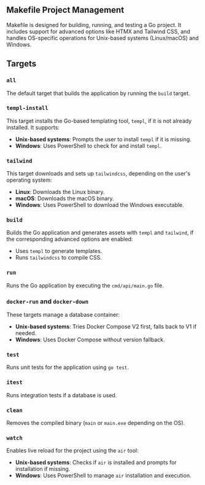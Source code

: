 ## Makefile Project Management

Makefile is designed for building, running, and testing a Go project. It includes support for advanced options like HTMX and Tailwind CSS, and handles OS-specific operations for Unix-based systems (Linux/macOS) and Windows.

## Targets

### `all`
The default target that builds the application by running the `build` target.

### `templ-install`
This target installs the Go-based templating tool, `templ`, if it is not already installed. It supports:

- **Unix-based systems**: Prompts the user to install `templ` if it is missing.
- **Windows**: Uses PowerShell to check for and install `templ`.

### `tailwind`
This target downloads and sets up `tailwindcss`, depending on the user's operating system:

- **Linux**: Downloads the Linux binary.
- **macOS**: Downloads the macOS binary.
- **Windows**: Uses PowerShell to download the Windows executable.

### `build`
Builds the Go application and generates assets with `templ` and `tailwind`, if the corresponding advanced options are enabled:

- Uses `templ` to generate templates.
- Runs `tailwindcss` to compile CSS.

### `run`
Runs the Go application by executing the `cmd/api/main.go` file.

### `docker-run` and `docker-down`
These targets manage a database container:

- **Unix-based systems**: Tries Docker Compose V2 first, falls back to V1 if needed.
- **Windows**: Uses Docker Compose without version fallback.

### `test`
Runs unit tests for the application using `go test`.

### `itest`
Runs integration tests if a database is used.

### `clean`
Removes the compiled binary (`main` or `main.exe` depending on the OS).

### `watch`
Enables live reload for the project using the `air` tool:

- **Unix-based systems**: Checks if `air` is installed and prompts for installation if missing.
- **Windows**: Uses PowerShell to manage `air` installation and execution.

